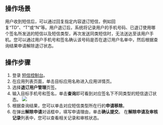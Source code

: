 ## 操作场景

用户收到短信后，可以通过回复指定内容退订短信，例如回复“TD”、“T”或“N”等。用户退订后，系统将记录用户的手机号码、已退订使用哪个签名所发送的短信以及短信类型，再次发送同类短信时，无法送达至该用户手机。您可以通过用户手机号和签名确认该号码是否在退订用户名单中，然后根据查询结果申请解除退订状态。

## 操作步骤
1. 登录 [短信控制台](https://console.cloud.tencent.com/sms)。
2. 在应用列表页面，单击目标应用名称进入应用详情页。
3. 选择**退订用户管理**页签。
4. 输入目标手机号和签名，单击**查询**即可看到对应签名下不同类型的短信退订状态。
 ![](https://main.qcloudimg.com/raw/80b78033f760fc8062ed9fa649bcf620.png)
5. 根据查询结果，您可以单击对应短信类型所在行的**申请移除**。
6. 在弹出**解除申请**对话框中，填写申请理由，单击**确认提交**。
 在**解除申请及审核记录**列表中，您可以查看相关记录和审核状态。
